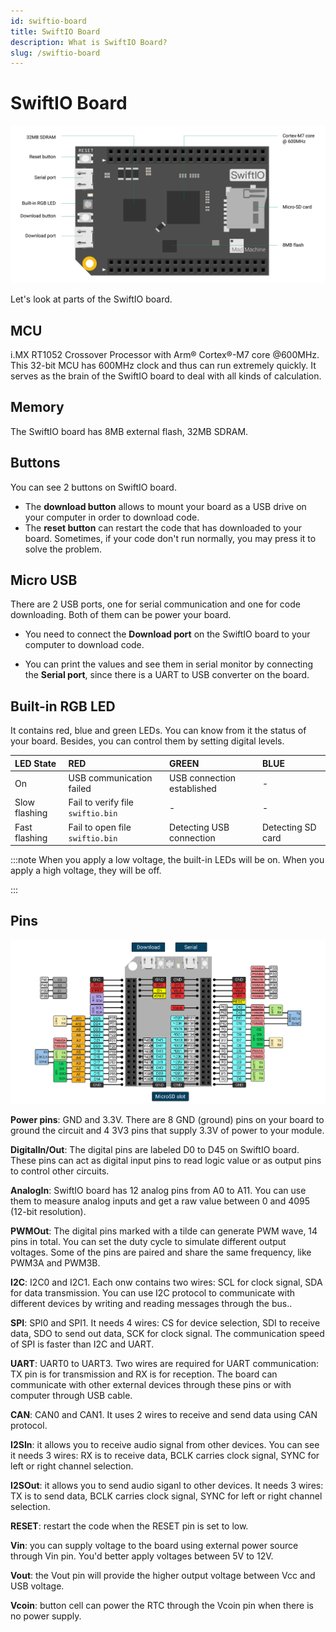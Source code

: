 ```yaml
---
id: swiftio-board
title: SwiftIO Board
description: What is SwiftIO Board?
slug: /swiftio-board
---
```


# SwiftIO Board

![SwiftIO board](img/SwiftIOParts.png)

Let's look at parts of the SwiftIO board.

## **MCU**

i.MX RT1052 Crossover Processor with Arm® Cortex®-M7 core @600MHz. This 32-bit MCU has 600MHz clock and thus can run extremely quickly. It serves as the brain of the SwiftIO board to deal with all kinds of calculation.


## **Memory** 

The SwiftIO board has 8MB external flash, 32MB SDRAM.


## **Buttons**

You can see 2 buttons on SwiftIO board. 
- The **download button** allows to mount your board as a USB drive on your computer in order to download code. 
- The **reset button** can restart the code that has downloaded to your board. Sometimes, if your code don't run normally, you may press it to solve the problem.


## **Micro USB**

There are 2 USB ports, one for serial communication and one for code downloading. Both of them can be power your board.

- You need to connect the **Download port** on the SwiftIO board to your computer to download code.

- You can print the values and see them in serial monitor by connecting the **Serial port**, since there is a UART to USB converter on the board.

 

## **Built-in RGB LED** 
It contains red, blue and green LEDs. You can know from it the status of your board. Besides, you can control them by setting digital levels. 

| LED State | RED | GREEN | BLUE |
| :--- | :--- | :--- | :--- |
| On | USB communication failed | USB connection established | - |
| Slow flashing | Fail to verify file `swiftio.bin` | - | - |
| Fast flashing | Fail to open file `swiftio.bin` | Detecting USB connection | Detecting SD card |



:::note
When you apply a low voltage, the built-in LEDs will be on. When you apply a high voltage, they will be off.

:::


## **Pins**

![SwiftIO pinout](img/SwiftIOPinout.png)

**Power pins**: GND and 3.3V. There are 8 GND (ground) pins on your board to ground the circuit and 4 3V3 pins that supply 3.3V of power to your module.


**DigitalIn/Out**: The digital pins are labeled D0 to D45 on SwiftIO board. These pins can act as digital input pins to read logic value or as output pins to control other circuits.

**AnalogIn**: SwiftIO board has 12 analog pins from A0 to A11. You can use them to measure analog inputs and get a raw value between 0 and 4095 (12-bit resolution).

**PWMOut**: The digital pins marked with a tilde can generate PWM wave, 14 pins in total. You can set the duty cycle to simulate different output voltages. Some of the pins are paired and share the same frequency, like PWM3A and PWM3B. 



**I2C**: I2C0 and I2C1. Each onw contains two wires: SCL for clock signal, SDA for data transmission. You can use I2C protocol to communicate with different devices by writing and reading messages through the bus..

**SPI**: SPI0 and SPI1. It needs 4 wires: CS for device selection, SDI to receive data, SDO to send out data, SCK for clock signal. The communication speed of SPI is faster than I2C and UART.

**UART**: UART0 to UART3. Two wires are required for UART communication: TX pin is for transmission and RX is for reception. The board can communicate with other external devices through these pins or with computer through USB cable.

**CAN**: CAN0 and CAN1. It uses 2 wires to receive and send data using CAN protocol.

**I2SIn**: it allows you to receive audio signal from other devices. You can see it needs 3 wires: RX is to receive data, BCLK carries clock signal, SYNC for left or right channel selection.

**I2SOut**: it allows you to send audio siganl to other devices. It needs 3 wires: TX is to send data, BCLK carries clock signal, SYNC for left or right channel selection.

**RESET**: restart the code when the RESET pin is set to low.

**Vin**: you can supply voltage to the board using external power source through Vin pin. You'd better apply voltages between 5V to 12V.

**Vout**: the Vout pin will provide the higher output voltage between Vcc and  USB voltage.

**Vcoin**: button cell can power the RTC through the Vcoin pin when there is no power supply.

